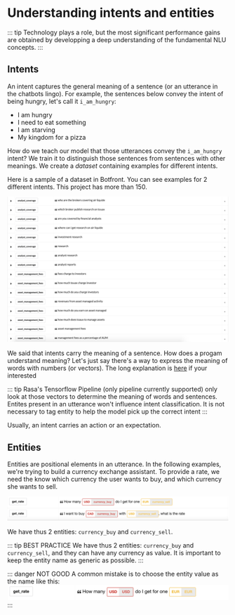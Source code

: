 # Understanding intents and entities

::: tip
Technology plays a role, but the most significant performance gains are obtained by developping a deep understanding of the fundamental NLU concepts. 
:::

## Intents

An intent captures the general meaning of a sentence (or an utterance in the chatbots lingo). For example, the sentences below convey the intent of being hungry, let's call it `i_am_hungry`:
- I am hungry
- I need to eat something
- I am starving
- My kingdom for a pizza

How do we teach our model that those utterances convey the `i_am_hungry` intent? We train it to distinguish those sentences from sentences with other meanings. We create a _dataset_ containing examples for different intents.

Here is a sample of a dataset in Botfront. You can see examples for 2 different intents. This project has more than 150.

![](../images/intents_sample.png)

We said that intents carry the meaning of a sentence. How does a progam understand meaning? Let's just say there's a way to express the meaning of words with numbers (or vectors). The long explanation is [here](https://mrbot.ai/blog/natural-language-processing/understanding-intent-classification/) if your interested

::: tip
Rasa's Tensorflow Pipeline (only pipeline currently supported) only look at those vectors to determine the meaning of words and sentences. Entites present in an utterance won't influence intent classification. It is not necessary to tag entity to help the model pick up the correct intent
:::

Usually, an intent carries an action or an expectation. 

## Entities

Entities are positional elements in an utterance. In the following examples, we're trying to build a currency exchange assistant. To provide a rate, we need the know which currency the user wants to buy, and which currency she wants to sell.

![](../images/nlu_entities_1.png)

We have thus 2 entities: `currency_buy` and `currency_sell`. 

::: tip BEST PRACTICE 
We have thus 2 entities: `currency_buy` and `currency_sell`, and they can have any currency as value. It is important to keep the entity name as generic as possible.
:::

::: danger NOT GOOD 
A common mistake is to choose the entity value as the name like this:
![](../images/nlu_entities_2.png)
:::

